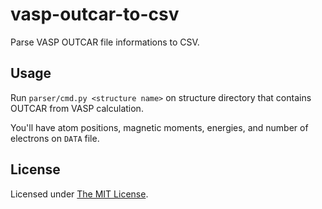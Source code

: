 # vasp-outcar-to-csv
Parse VASP OUTCAR file informations to CSV.

## Usage
Run `parser/cmd.py <structure name>` on structure directory that contains OUTCAR from VASP calculation. 

You'll have atom positions, magnetic moments, energies, and number of electrons on `DATA` file.

## License
Licensed under [The MIT License](https://github.com/maarlf/vasp/blob/master/LICENSE).
